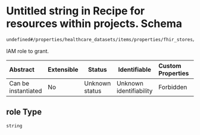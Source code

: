 # Untitled string in Recipe for resources within projects. Schema

```txt
undefined#/properties/healthcare_datasets/items/properties/fhir_stores/items/properties/iam_members/items/properties/role
```

IAM role to grant.


| Abstract            | Extensible | Status         | Identifiable            | Custom Properties | Additional Properties | Access Restrictions | Defined In                                                              |
| :------------------ | ---------- | -------------- | ----------------------- | :---------------- | --------------------- | ------------------- | ----------------------------------------------------------------------- |
| Can be instantiated | No         | Unknown status | Unknown identifiability | Forbidden         | Allowed               | none                | [resources.schema.json\*](resources.schema.json "open original schema") |

## role Type

`string`
